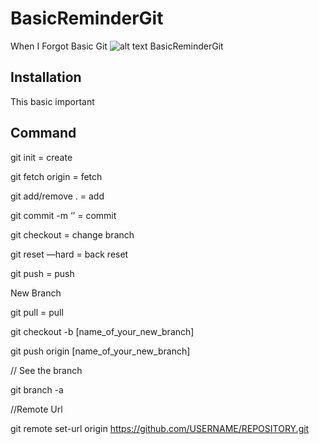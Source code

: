 # BasicReminderGit
When I Forgot Basic Git 
![alt text](https://res.cloudinary.com/practicaldev/image/fetch/s--HsM68pX5--/c_imagga_scale,f_auto,fl_progressive,h_500,q_auto,w_1000/https://cl.ly/1N2U2i2Z2C16/Image%25202018-04-11%2520at%252012.47.23%2520PM.png)
<snippet>
BasicReminderGit
## Installation
This basic important
 
## Command
git init = create

git fetch origin = fetch

git add/remove . = add

git commit -m ‘’ = commit

git checkout <branch> = change branch
 
git reset —hard = back reset

git push = push

New Branch 

git pull = pull

git checkout -b [name_of_your_new_branch]

git push origin [name_of_your_new_branch]


// See the branch

git branch -a



//Remote Url

git remote set-url origin https://github.com/USERNAME/REPOSITORY.git


 
